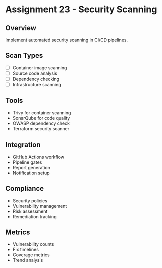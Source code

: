 # Assignment 23 - Security Scanning

## Overview
Implement automated security scanning in CI/CD pipelines.

## Scan Types
- [ ] Container image scanning
- [ ] Source code analysis
- [ ] Dependency checking
- [ ] Infrastructure scanning

## Tools
- Trivy for container scanning
- SonarQube for code quality
- OWASP dependency check
- Terraform security scanner

## Integration
- GitHub Actions workflow
- Pipeline gates
- Report generation
- Notification setup

## Compliance
- Security policies
- Vulnerability management
- Risk assessment
- Remediation tracking

## Metrics
- Vulnerability counts
- Fix timelines
- Coverage metrics
- Trend analysis

